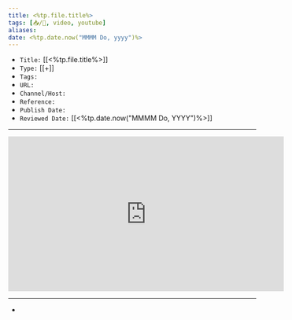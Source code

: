 ```yaml
---
title: <%tp.file.title%>
tags: [📥️/🎥️, video, youtube]
aliases:
date: <%tp.date.now("MMMM Do, yyyy")%>
---
```


- `Title:` [[<%tp.file.title%>]]
- `Type:` [[+]]
- `Tags:` 
- `URL:` 
- `Channel/Host:` 
- `Reference:` 
- `Publish Date:` 
- `Reviewed Date:` [[<%tp.date.now("MMMM Do, YYYY")%>]]

---

<center><iframe width="560" height="315" src="https://www.youtube.com/embed/" frameborder="0" allow="accelerometer; autoplay; encrypted-media; gyroscope; picture-in-picture" allowfullscreen></iframe></center>

---

- 